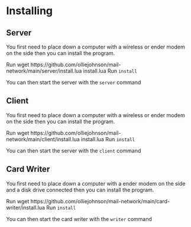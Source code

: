 # Installing

## Server

You first need to place down a computer with a wireless or ender modem on the side then you can install the program.

<procedure title="Installing Server">
<step>
Run
<code-block>wget https://github.com/olliejohnson/mail-network/main/server/install.lua install.lua</code-block>
</step>
<step>
Run <code>install</code>
</step>
</procedure>

You can then start the server with the ` server ` command

## Client

You first need to place down a computer with a wireless or ender modem on the side then you can install the program.

<procedure title="Installing Client">
<step>
Run
<code-block>wget https://github.com/olliejohnson/mail-network/main/client/install.lua install.lua</code-block>
</step>
<step>
Run <code>install</code>
</step>
</procedure>

You can then start the server with the ` client ` command

## Card Writer

You first need to place down a computer with a ender modem on the side and a disk drive connected then you can install the program.

<procedure title="Installing Card Writer">
<step>
Run
<code-block>wget https://github.com/olliejohnson/mail-network/main/card-writer/install.lua</code-block>
</step>
<step>
Run <code>install</code>
</step>
</procedure>

You can then start the card writer with the ` writer ` command